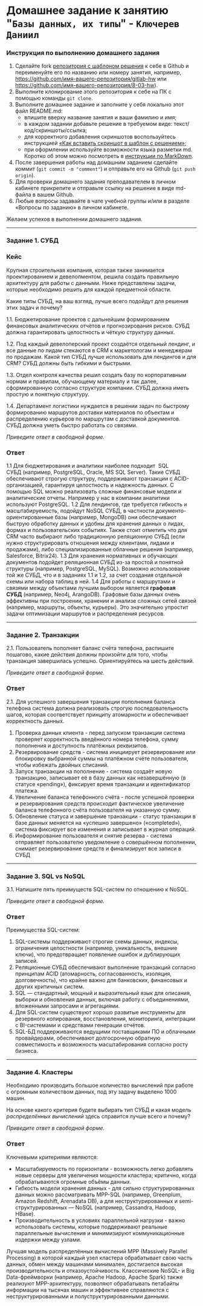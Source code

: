 # Домашнее задание к занятию "`Базы данных, их типы`" - `Ключерев Даниил`


### Инструкция по выполнению домашнего задания

1. Сделайте fork [репозитория c шаблоном решения](https://github.com/netology-code/sys-pattern-homework) к себе в Github и переименуйте его по названию или номеру занятия, например, https://github.com/имя-вашего-репозитория/gitlab-hw или https://github.com/имя-вашего-репозитория/8-03-hw).
2. Выполните клонирование этого репозитория к себе на ПК с помощью команды `git clone`.
3. Выполните домашнее задание и заполните у себя локально этот файл README.md:
   - впишите вверху название занятия и ваши фамилию и имя;
   - в каждом задании добавьте решение в требуемом виде: текст/код/скриншоты/ссылка;
   - для корректного добавления скриншотов воспользуйтесь инструкцией [«Как вставить скриншот в шаблон с решением»](https://github.com/netology-code/sys-pattern-homework/blob/main/screen-instruction.md);
   - при оформлении используйте возможности языка разметки md. Коротко об этом можно посмотреть в [инструкции по MarkDown](https://github.com/netology-code/sys-pattern-homework/blob/main/md-instruction.md).
4. После завершения работы над домашним заданием сделайте коммит (`git commit -m "comment"`) и отправьте его на Github (`git push origin`).
5. Для проверки домашнего задания преподавателем в личном кабинете прикрепите и отправьте ссылку на решение в виде md-файла в вашем Github.
6. Любые вопросы задавайте в чате учебной группы и/или в разделе «Вопросы по заданию» в личном кабинете.

Желаем успехов в выполнении домашнего задания.

---

### Задание 1. СУБД

### Кейс
Крупная строительная компания, которая также занимается проектированием и девелопментом, решила создать 
правильную архитектуру для работы с данными. Ниже представлены задачи, которые необходимо решить для
каждой предметной области. 

Какие типы СУБД, на ваш взгляд, лучше всего подойдут для решения этих задач и почему? 
 
1.1. Бюджетирование проектов с дальнейшим формированием финансовых аналитических отчётов и прогнозирования рисков.
СУБД должна гарантировать целостность и чёткую структуру данных.

1.2. Под каждый девелоперский проект создаётся отдельный лендинг, и все данные по лидам стекаются в CRM к маркетологам и менеджерам по продажам. Какой тип СУБД лучше использовать для лендингов и для CRM? 
СУБД должны быть гибкими и быстрыми.

1.3. Отдел контроля качества решил создать базу по корпоративным нормам и правилам, обучающему материалу 
и так далее, сформированную согласно структуре компании. СУБД должна иметь простую и понятную структуру.

1.4. Департамент логистики нуждается в решении задач по быстрому формированию маршрутов доставки материалов 
по объектам и распределению курьеров по маршрутам с доставкой документов. СУБД должна уметь быстро работать
со связями.

*Приведите ответ в свободной форме.*

### Ответ 

1.1 Для бюджетирования и аналитики наиболее подходит  SQL СУБД (например, PostgreSQL, Oracle, MS SQL Server). Такие СУБД обеспечивают строгую структуру, поддерживают транзакции с ACID-организацией, гарантируя целостность и надежность данных. C помощью SQL можно реализовать сложные финансовые модели и аналитические отчеты. Например у нас в компании аналитики используют PostgreSQL.
1.2 Для лендингов, где требуется гибкость и масштабируемость, подойдут NoSQL СУБД, в частности документо-ориентированные базы (например, MongoDB) они обеспечивают быструю обработку данных и удобны для хранения данных о лидах, формах и пользовательских событиях. Также стоит отметить что для CRM часто выбирают либо традиционную реляционную СУБД (если нужно структурировать отношения между клиентами, лидами и продажами), либо специализированные облачные решения (например, Salesforce, Bitrix24). 
1.3 Для хранения нормативных и обучающих документов подойдет реляционная СУБД из-за простой и понятной структуры (например, PostgreSQL, MySQL). Возможно использование той же СУБД, что и в заданиях 1.1 и 1.2, за счет создания отдельной схемы или набора таблиц в ней.
1.4 Для работы с маршрутами и связями между объектами лучшим выбором является **графовая СУБД** (например, Neo4j, ArangoDB). Графовые базы данных очень эффективны при построении, хранении и анализе сложных сетей связей (например, маршруты, объекты, курьеры). Это значительно упростит задачи оптимизации маршрутов и распределения ресурсов.

---

### Задание 2. Транзакции

2.1. Пользователь пополняет баланс счёта телефона, распишите пошагово, какие действия должны произойти для того, чтобы 
транзакция завершилась успешно. Ориентируйтесь на шесть действий.


*Приведите ответ в свободной форме.*

### Ответ

2.1. Для успешного завершения транзакции пополнения баланса телефона система должна реализовать строгую последовательность шагов, которая соответствует принципу атомарности и обеспечивает корректность данных.
1. Проверка данных клиента - перед запуском транзакции система проверяет корректность введённого номера телефона, сумму пополнения и доступность платёжных реквизитов.
2. Резервирование средств - система инициирует резервирование или блокировку выбранной суммы на платёжном счёте пользователя, чтобы избежать двойных списаний.
3. Запуск транзакции на пополнение - система создаёт новую транзакцию, записывает её в базу данных как незавершённую (в статусе «pending»), фиксирует время транзакции и идентификатор платежа.
4. Увеличение баланса телефонного счёта - после успешной проверки и резервирования средств происходит фактическое увеличение баланса телефонного счёта пользователя на указанную сумму.
5. Обновление статуса и завершение транзакции - статус транзакции в базе данных меняется на «успешно завершено» («completed»), система фиксирует все изменения и записывает в журнал операций.
6. Информирование пользователя и снятие резерва - система отправляет пользователю уведомление о совершённом пополнении, снимает резервирование средств и финализирует все записи в СУБД

---

### Задание 3. SQL vs NoSQL

3.1. Напишите пять преимуществ SQL-систем по отношению к NoSQL. 


*Приведите ответ в свободной форме.*
### Ответ 

Преимущества SQL-систем:

1. SQL-системы поддерживают строгие схемы данных, индексы, ограничения целостности (например, уникальность, внешние ключи), что предотвращает появление ошибок и дублирующих записей.
2. Реляционные СУБД обеспечивают выполнение транзакций согласно принципам ACID (атомарность, согласованность, изоляция, долговечность), что крайне важно для банковских, финансовых и других критичных систем.
3. SQL — стандартный, мощный и выразительный язык для описания, выборки и обновления данных, включая работу с объединениями, вложенными запросами и агрегациями.
4. Для SQL-систем существуют хорошо развитые инструменты для резервного копирования, восстановления, мониторинга, интеграции с BI-системами и средствами генерации отчётов.
5. SQL-БД поддерживаются ведущими поставщиками ПО и облачными провайдерами, обеспечивают долгосрочную обратную совместимость и возможность масштабирования согласно росту бизнеса.

---

### Задание 4. Кластеры

Необходимо производить большое количество вычислений при работе с огромным количеством данных, под эту задачу 
выделено 1000 машин. 

На основе какого критерия будете выбирать тип СУБД и какая модель *распределённых вычислений* здесь справится лучше всего и почему?

*Приведите ответ в свободной форме.* 

### Ответ 

Ключевыми критериями являются:
- Масштабируемость по горизонтали - возможность легко добавлять новые серверы для увеличения мощности кластера; критично, когда обрабатываются огромные объёмы данных.
- Гибкость модели хранения данных - для сильно структурированных данных можно рассматривать MPP-SQL (например, Greenplum, Amazon Redshift, Arenadata DB), а для неструктурированных и semi-структурированных — NoSQL (например, Cassandra, Hadoop, HBase).
- Производительность в условиях параллельной нагрузки - важно использовать системы, которые поддерживают реальные параллельные вычисления и минимизируют коммуникационные издержки между узлами.

Лучшая модель распределённых вычислений MPP (Massively Parallel Processing) в которой каждый узел кластера обрабатывает свою часть данных, обмен между машинами минимален, достигается высокая производительность и отказоустойчивость. Классические NoSQL- и Big Data-фреймворки (например, Apache Hadoop, Apache Spark) также реализуют MPP-архитектуру, позволяют обрабатывать петабайты информации на тысячах машин и эффективнее справляются с неструктурированными и полуструктурированными данными.
